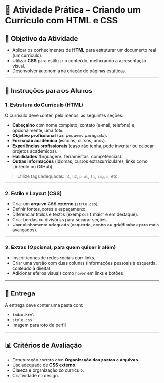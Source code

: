 # 📘 Atividade Prática – Criando um Currículo com HTML e CSS  

## 🎯 Objetivo da Atividade
- Aplicar os conhecimentos de **HTML** para estruturar um documento real (um currículo).  
- Utilizar **CSS** para estilizar o conteúdo, melhorando a apresentação visual.  
- Desenvolver autonomia na criação de páginas estáticas.  

---

## 📝 Instruções para os Alunos  

### 1. Estrutura do Currículo (HTML)  
O currículo deve conter, pelo menos, as seguintes seções:  
- **Cabeçalho** com nome completo, contato (e-mail, telefone) e, opcionalmente, uma foto.  
- **Objetivo profissional** (um pequeno parágrafo).  
- **Formação acadêmica** (escolas, cursos, anos).  
- **Experiências profissionais** (caso não tenha, pode inventar ou colocar projetos acadêmicos).  
- **Habilidades** (linguagens, ferramentas, competências).  
- **Outras informações** (idiomas, cursos extracurriculares, links como LinkedIn ou GitHub).  

> Utilize tags adequadas: `h1`, `h2`, `p`, `ul`, `li`, `img`, `a`, etc.  

---

### 2. Estilo e Layout (CSS)  
- Criar um **arquivo CSS externo** (`style.css`).  
- Definir fontes, cores e espaçamento.  
- Diferenciar títulos e textos (exemplo: `h1` maior e em destaque).  
- Criar bordas ou divisórias para separar seções.  
- Usar alinhamento adequado (esquerda, centro ou grid/flexbox para mais avançados).  

---

### 3. Extras (Opcional, para quem quiser ir além)  
- Inserir ícones de redes sociais com links.  
- Criar uma versão com duas colunas (informações pessoais à esquerda, conteúdo à direita).  
- Adicionar efeitos visuais como `hover` em links e botões.  

---

## 📂 Entrega
A entrega deve conter uma pasta com:  
- `index.html`  
- `style.css`  
- Imagem para foto de perfil  

---

## 📊 Critérios de Avaliação
- Estruturação correta com **Organização das pastas e arquivos**.  
- Uso adequado de **CSS externo**.  
- Clareza e organização do currículo.  
- Criatividade no design.  
